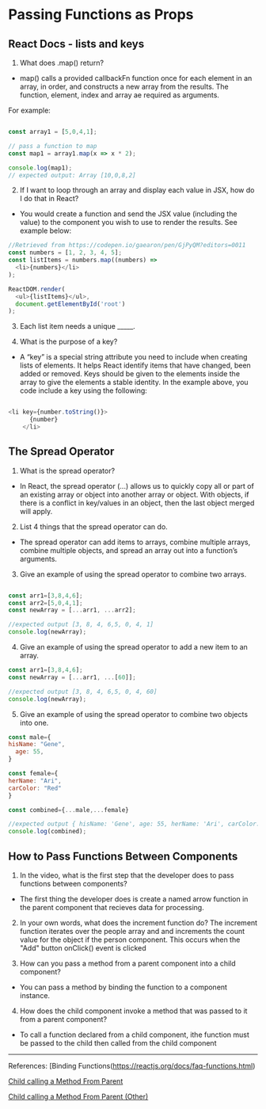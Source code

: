 # Passing Functions as Props

## React Docs - lists and keys
1. What does .map() return?
* map() calls a provided callbackFn function once for each element in an array, in order, and constructs a new array from the results. The function, element, index and array ae required as arguments.

For example:
```javascript

const array1 = [5,0,4,1];

// pass a function to map
const map1 = array1.map(x => x * 2);

console.log(map1);
// expected output: Array [10,0,8,2]

```

2. If I want to loop through an array and display each value in JSX, how do I do that in React?
* You would create a function and send the JSX value (including the value) to the component you wish to use to render the results. See example below:

```javascript
//Retrieved from https://codepen.io/gaearon/pen/GjPyQM?editors=0011
const numbers = [1, 2, 3, 4, 5];
const listItems = numbers.map((numbers) =>
  <li>{numbers}</li>
);

ReactDOM.render(
  <ul>{listItems}</ul>,
  document.getElementById('root')
);

```

3. Each list item needs a unique _____.

4. What is the purpose of a key?
* A “key” is a special string attribute you need to include when creating lists of elements.  It helps React identify items that have changed, been added or removed. Keys should be given to the elements inside the array to give the elements a stable identity. In the example above, you code include a key using the following:

```javascript

<li key={number.toString()}>
      {number}
    </li>
```

## The Spread Operator
1. What is the spread operator?
* In React, the spread operator (...) allows us to quickly copy all or part of an existing array or object into another array or object. With objects, if there is a conflict in key/values in an object, then the last object merged will apply.

2. List 4 things that the spread operator can do.
* The spread operator can add items to arrays, combine multiple arrays, combine multiple objects, and spread an array out into a function’s arguments.

3. Give an example of using the spread operator to combine two arrays.

```javascript

const arr1=[3,8,4,6];
const arr2=[5,0,4,1];
const newArray = [...arr1, ...arr2];

//expected output [3, 8, 4, 6,5, 0, 4, 1]
console.log(newArray);

```

4. Give an example of using the spread operator to add a new item to an array.

``` javascript
const arr1=[3,8,4,6];
const newArray = [...arr1, ...[60]];

//expected output [3, 8, 4, 6,5, 0, 4, 60]
console.log(newArray);
```


5. Give an example of using the spread operator to combine two objects into one.

``` javascript
const male={
hisName: "Gene",
  age: 55,
}

const female={
herName: "Ari",
carColor: "Red"  
}

const combined={...male,...female}

//expected output { hisName: 'Gene', age: 55, herName: 'Ari', carColor: 'Red' }
console.log(combined);
```

## How to Pass Functions Between Components
1. In the video, what is the first step that the developer does to pass functions between components?

* The first thing the developer does is create a named arrow function in the parent component that recieves data for processing.

2. In your own words, what does the increment function do?
The increment function iterates over the people array and and increments the count value for the object if the person component. This occurs when the "Add" button onClick() event is clicked

3. How can you pass a method from a parent component into a child component?

* You can pass a method by binding the function to a component instance.

4. How does the child component invoke a method that was passed to it from a parent component?

* To call a function declared from a child component, ithe function must be passed to the child then called from the child component

--------------
References: [Binding Functions(https://reactjs.org/docs/faq-functions.html)

[Child calling a Method From Parent](https://stackoverflow.com/questions/37949981/call-child-method-from-parent)

[Child calling a Method From Parent (Other)](https://www.codingdeft.com/posts/react-calling-child-function-from-parent-component/)
